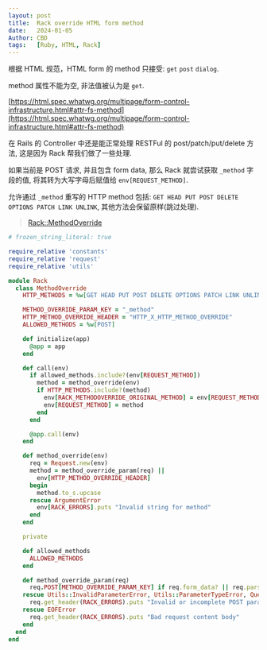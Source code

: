 ```yaml
---
layout: post
title:  Rack override HTML form method
date:   2024-01-05
Author: CBD
tags:   [Ruby, HTML, Rack]
---
```


根据 HTML 规范，HTML form 的 method 只接受: `get` `post` `dialog`.

method 属性不能为空, 非法值被认为是 `get`.

[https://html.spec.whatwg.org/multipage/form-control-infrastructure.html#attr-fs-method](https://html.spec.whatwg.org/multipage/form-control-infrastructure.html#attr-fs-method)

在 Rails 的 Controller 中还是能正常处理 RESTFul 的 post/patch/put/delete 方法, 这是因为 Rack 帮我们做了一些处理.

如果当前是 POST 请求, 并且包含 form data,
那么 Rack 就尝试获取 `_method` 字段的值,
将其转为大写字母后赋值给 `env[REQUEST_METHOD]`.

允许通过 `_method` 重写的 HTTP method 包括: `GET HEAD PUT POST DELETE OPTIONS PATCH LINK UNLINK`, 其他方法会保留原样(跳过处理).

> [Rack::MethodOverride](https://github.com/rack/rack/blob/3897649e8740e560a5fa142f972121a119b26b5c/lib/rack/method_override.rb)

```ruby
# frozen_string_literal: true

require_relative 'constants'
require_relative 'request'
require_relative 'utils'

module Rack
  class MethodOverride
    HTTP_METHODS = %w[GET HEAD PUT POST DELETE OPTIONS PATCH LINK UNLINK]

    METHOD_OVERRIDE_PARAM_KEY = "_method"
    HTTP_METHOD_OVERRIDE_HEADER = "HTTP_X_HTTP_METHOD_OVERRIDE"
    ALLOWED_METHODS = %w[POST]

    def initialize(app)
      @app = app
    end

    def call(env)
      if allowed_methods.include?(env[REQUEST_METHOD])
        method = method_override(env)
        if HTTP_METHODS.include?(method)
          env[RACK_METHODOVERRIDE_ORIGINAL_METHOD] = env[REQUEST_METHOD]
          env[REQUEST_METHOD] = method
        end
      end

      @app.call(env)
    end

    def method_override(env)
      req = Request.new(env)
      method = method_override_param(req) ||
        env[HTTP_METHOD_OVERRIDE_HEADER]
      begin
        method.to_s.upcase
      rescue ArgumentError
        env[RACK_ERRORS].puts "Invalid string for method"
      end
    end

    private

    def allowed_methods
      ALLOWED_METHODS
    end

    def method_override_param(req)
      req.POST[METHOD_OVERRIDE_PARAM_KEY] if req.form_data? || req.parseable_data?
    rescue Utils::InvalidParameterError, Utils::ParameterTypeError, QueryParser::ParamsTooDeepError
      req.get_header(RACK_ERRORS).puts "Invalid or incomplete POST params"
    rescue EOFError
      req.get_header(RACK_ERRORS).puts "Bad request content body"
    end
  end
end
```
